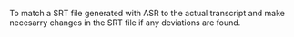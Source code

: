 To match a SRT file generated with ASR to the actual transcript and make necesarry changes in the SRT file if any deviations are found. 
